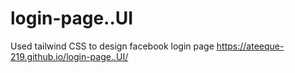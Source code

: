 # login-page..UI
Used tailwind CSS to design facebook login page
https://ateeque-219.github.io/login-page..UI/
